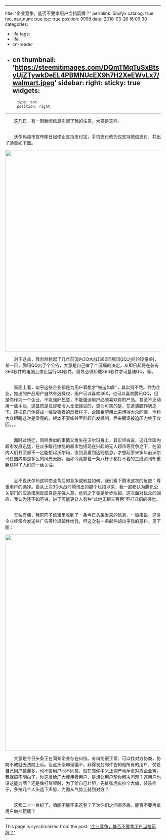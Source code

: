 
---
title: '企业竞争，能否不要拿用户当挡箭牌？'
permlink: 5nxfyx
catalog: true
toc_nav_num: true
toc: true
position: 9999
date: 2018-03-26 16:09:30
categories:
- life
tags:
- life
- cn-reader
- cn
thumbnail: 'https://steemitimages.com/DQmTMqTuSxBtsyUjZTywkDeEL4PBMNUcEX9h7H2XeEWvLx7/walmart.jpeg'
sidebar:
    right:
        sticky: true
widgets:
    -
        type: toc
        position: right
---


<html>
<p>　　这几日，有一则新闻信息引起了我的注意，大意是这样。<br>
&nbsp;</p>
<p>　　沃尔玛超市宣布即日起停止支持支付宝，手机支付改为仅支持微信支付，并出了通告如下图。</p>
<p><img src="https://steemitimages.com/DQmTMqTuSxBtsyUjZTywkDeEL4PBMNUcEX9h7H2XeEWvLx7/walmart.jpeg" width="517" height="652"/></p>
<p>　　对于这点，我忽然想起了几年前国内3Q大战(360同腾讯QQ之间的较量)时，某一日，腾讯QQ出了个公告，大意是自己做了个沉痛的决定，从即日起将在装有360软件的电脑上停止运行QQ软件，倡导必须卸载360软件才可登陆QQ，等。<br>
&nbsp;</p>
<p>　　表面上看，似乎这些企业都是为用户着想才“被迫如此”，其实则不然。作为企业，推出的产品用户自然有选择权，用户可以喜欢360，也可以喜欢腾讯QQ，但是你作为一个企业，不能强奸民意，不能强迫用户必须喜欢你的产品，甚至不乏动用一些手段，这显然是荒谬和令人无法接受的，更为可笑的是，在这装腔作势之下，还把自己伪装成一幅受害者的弱者样子，企图希望用此来博得大众同情，岂料大众眼睛这次是雪亮的，根本不买帐甚至群起自发抵制，后来腾讯被迫压力终于收回。。。<br>
&nbsp;</p>
<p>　　而时过境迁，同样类似的事情又发生在沃尔玛身上，其实坦白说，这几年国内超市发展迅猛，在众多眼花缭乱的超市包括现在兴起的无人超市等竞争之下，在国内人们甚至都不一定能想起沃尔玛，直到我看到这则信息，才想起原来多年前沃尔玛在国内那是多么的风光无限，而如今竟靠着一条八杆子都打不着的三线资讯却重新获得了人们的一丝关注。<br>
&nbsp;</p>
<p>　　且不说沃尔玛这种商业背后的竞争或利益如何，我们看下腾讯这次的反应：尊重用户的选择。自从上次3Q大战时腾讯出的那个烂招以来，我一直都认为腾讯公关部门的应急措施反应真是差强人意，危机之下竟是步步烂招，这次面对民众的回应，我认为还不如不讲，讲了可能更让人有种“此地无银三百两”不打自招的感觉。<br>
&nbsp;</p>
<p>　　无独有偶，我前阵子信箱里收到了一条今日头条发来的信息，一般来说，这类企业经常会发送些广告等垃圾邮件给我，但这次有一条邮件却出乎我的意料，见下图：</p>
<p><img src="https://steemitimages.com/DQmR4Ch4tLF8P3WC8n7hWKBZSPs5NfDNCiwcgNw2qkuxDWU/tt.jpeg" width="1665" height="700"/></p>
<p>　　大意是今日头条正在同某企业存在纠纷。有纠纷很正常，可以找对方协商，协商不成就去法院上诉。但这头条却偏偏不，非得发封邮件告知他所有的用户，仗着自己用户数量多，也不管用户同不同意，就在邮件中义正词严地斥责对方企业等，我就搞不明白了，你这发给广大使用者用户，是想让用户帮你解决问题？这用户也没这能力啊？还是像打群架时，为了给自己壮胆，先扯张虎皮拉个大旗，装装样子，多拉几个人头造下声势，力图从气势上赫到对方？<br>
&nbsp;</p>
<p>　　这都二十一世纪了，咱能不能不来这套？下次你们之间闹矛盾，能否不要再拿用户做挡箭牌？</p>
</html>

- - -

This page is synchronized from the post: ['企业竞争，能否不要拿用户当挡箭牌？'](https://steemit.com/@rivalhw/5nxfyx)
